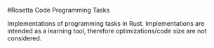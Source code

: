 #Rosetta Code Programming Tasks

Implementations of programming tasks in Rust. Implementations are intended as a learning tool, therefore optimizations/code size are not considered. 
